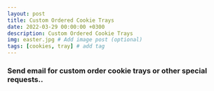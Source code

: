 ```yaml
---
layout: post
title: Custom Ordered Cookie Trays
date: 2022-03-29 00:00:00 +0300
description: Custom Ordered Cookie Trays
img: easter.jpg # Add image post (optional)
tags: [cookies, tray] # add tag
---
```


### Send email for custom order cookie trays or other special requests..

